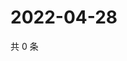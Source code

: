 # 2022-04-28

共 0 条

<!-- BEGIN WEIBO -->
<!-- 最后更新时间 Thu Apr 28 2022 07:17:45 GMT+0800 (China Standard Time) -->

<!-- END WEIBO -->

